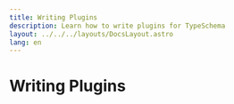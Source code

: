 ```yaml
---
title: Writing Plugins
description: Learn how to write plugins for TypeSchema
layout: ../../../layouts/DocsLayout.astro
lang: en
---
```



# Writing Plugins
